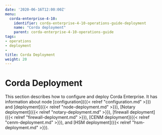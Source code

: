 ```yaml
---
date: '2020-06-16T12:00:00Z'
menu:
  corda-enterprise-4-10:
    identifier: corda-enterprise-4-10-operations-guide-deployment
    name: "Corda deployment"
    parent: corda-enterprise-4-10-operations-guide
tags:
- operations
- deployment
-
title: Corda Deployment
weight: 20
---
```


# Corda Deployment

This section describes how to configure and deploy Corda Enterprise. It has information about node [configuration]({{< relref "configuration.md" >}}) and [deployment]({{< relref "node-deployment.md" >}}), [Notary deployment]({{< relref "notary-deployment.md" >}}), [firewall deployment]({{< relref "firewall-deployment.md" >}}), [CENM deployment]({{< relref "cenm-deployment.md" >}}), and [HSM deployment]({{< relref "hsm-deployment.md" >}}).
